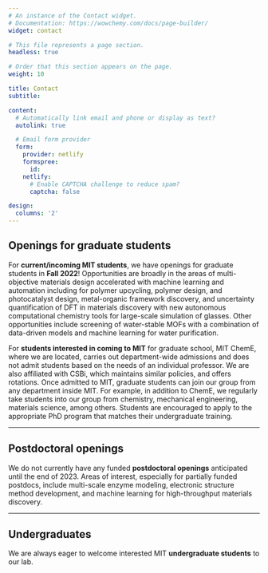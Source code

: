 ```yaml
---
# An instance of the Contact widget.
# Documentation: https://wowchemy.com/docs/page-builder/
widget: contact

# This file represents a page section.
headless: true

# Order that this section appears on the page.
weight: 10

title: Contact
subtitle:

content:
  # Automatically link email and phone or display as text?
  autolink: true

  # Email form provider
  form:
    provider: netlify
    formspree:
      id:
    netlify:
      # Enable CAPTCHA challenge to reduce spam?
      captcha: false

design:
  columns: '2'
---
```

## Openings for graduate students

For **current/incoming MIT students**, we have openings for graduate students in **Fall 2022**! Opportunities are broadly in the areas of multi-objective materials design accelerated with machine learning and automation including for polymer upcycling, polymer design, and photocatalyst design, metal-organic framework discovery, and uncertainty quantification of DFT in materials discovery with new autonomous computational chemistry tools for large-scale simulation of glasses. Other opportunities include screening of water-stable MOFs with a combination of data-driven models and machine learning for water purification.

For **students interested in coming to MIT** for graduate school, MIT ChemE, where we are located, carries out department-wide admissions and does not admit students based on the needs of an individual professor. We are also affiliated with CSBi, which maintains similar policies, and offers rotations. Once admitted to MIT, graduate students can join our group from any department inside MIT. For example, in addition to ChemE, we regularly take students into our group from chemistry, mechanical engineering, materials science, among others. Students are encouraged to apply to the appropriate PhD program that matches their undergraduate training.
***

## Postdoctoral openings

We do not currently have any funded **postdoctoral openings** anticipated until the end of 2023. Areas of interest, especially for partially funded postdocs, include multi-scale enzyme modeling, electronic structure method development, and machine learning for high-throughput materials discovery.

***

## Undergraduates

We are always eager to welcome interested MIT **undergraduate students** to our lab.
